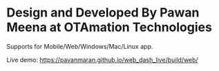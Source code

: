 # Design and Developed By Pawan Meena at OTAmation Technologies

Supports for Mobile/Web/Windows/Mac/Linux app.

Live demo: https://pavanmaran.github.io/web_dash_live/build/web/

